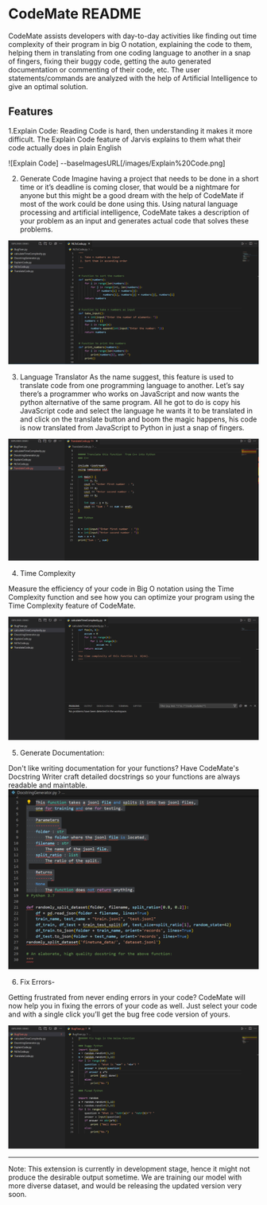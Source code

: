 # CodeMate README

CodeMate assists developers with day-to-day activities like finding out time complexity of their program in big O notation, explaining the code to them, helping them in translating from one coding language to another in a snap of fingers, fixing their buggy code, getting the auto generated documentation or commenting of their code, etc. The user statements/commands are analyzed with the help of Artificial Intelligence to give an optimal solution. 
## Features

1.Explain Code: 
Reading Code is hard, then understanding it makes it more difficult. The Explain Code feature of Jarvis explains to them what their code actually does in plain English


![Explain Code] --baseImagesURL[/images/Explain%20Code.png]

2.	Generate Code
Imagine having a project that needs to be done in a short time or it’s deadline is coming closer, that would be a nightmare for anyone but this might be a good dream with the help of CodeMate if most of the work could be done using this.
Using natural language processing and artificial intelligence, CodeMate takes a description of your problem as an input and generates actual code that solves these problems.

![Generate Code](/images/NLtoCode.png)

3.	Language Translator
As the name suggest, this feature is used to translate code from one programming language to another. 
Let’s say there’s a programmer who works on JavaScript and now wants the python alternative of the same program. All he got to do is copy his JavaScript code and select the language he wants it to be translated in and click on the translate button and boom the magic happens, his code is now translated from JavaScript to Python in just a snap of fingers.

![Language Translator](/images/Translate%20Code.png)

4.	Time Complexity

Measure the efficiency of your code in Big O notation using the Time Complexity function and see how you can optimize your program using the Time Complexity feature of CodeMate.

![Time Complexity](/images/Calculate%20Time%20Complexity.png)

5.	Generate Documentation:

Don't like writing documentation for your functions? Have CodeMate's Docstring Writer craft detailed docstrings so your functions are always readable and maintable.
![Generate Documentation](/images/docstringgenerator.png)

6.	Fix Errors-

Getting frustrated from never ending errors in your code? CodeMate will now help you in fixing the errors of your code as well. Just select your code and with a single click you’ll get the bug free code version of yours.

![Fix Errors](/images/Bug%20Fixer.png)


----------------------------------------------------------------------------------------------------------------------------------------
Note: This extension is currently in development stage, hence it might not produce the desirable output sometime. We are training our model with more diverse dataset, and would be releasing the updated version very soon. 